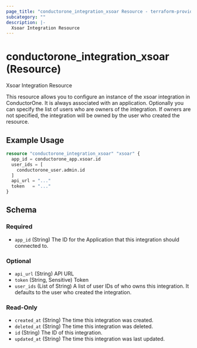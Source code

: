 ```yaml
---
page_title: "conductorone_integration_xsoar Resource - terraform-provider-conductorone"
subcategory: ""
description: |-
  Xsoar Integration Resource
---
```


# conductorone_integration_xsoar (Resource)

Xsoar Integration Resource

This resource allows you to configure an instance of the xsoar integration in ConductorOne.
It is always associated with an application. Optionally you can specify the list of users who are owners of the integration.
If owners are not specified, the integration will be owned by the user who created the resource.

## Example Usage

```terraform
resource "conductorone_integration_xsoar" "xsoar" {
  app_id = conductorone_app.xsoar.id
  user_ids = [
    conductorone_user.admin.id
  ]
  api_url = "..."
  token   = "..."
}
```

<!-- schema generated by tfplugindocs -->
## Schema

### Required

- `app_id` (String) The ID for the Application that this integration should connected to.

### Optional

- `api_url` (String) API URL
- `token` (String, Sensitive) Token
- `user_ids` (List of String) A list of user IDs of who owns this integration. It defaults to the user who created the integration.

### Read-Only

- `created_at` (String) The time this integration was created.
- `deleted_at` (String) The time this integration was deleted.
- `id` (String) The ID of this integration.
- `updated_at` (String) The time this integration was last updated.
